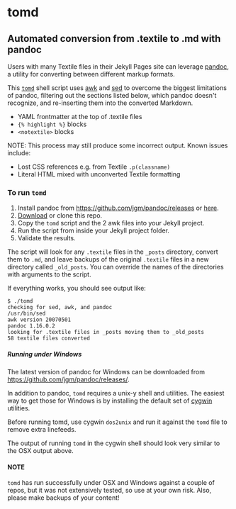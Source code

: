 # tomd
## Automated conversion from .textile to .md with pandoc

Users with many Textile files in their Jekyll Pages site can leverage  [pandoc](http://pandoc.org), a utility for converting between different markup formats.

This [`tomd`](https://github.com/jldec/tomd) shell script uses [awk](http://www.grymoire.com/Unix/Awk.html) and [sed](http://www.grymoire.com/Unix/Sed.html) to overcome the biggest limitations of pandoc, filtering out the sections listed below, which pandoc doesn't recognize, and re-inserting them into the converted Markdown.

- YAML frontmatter at the top of .textile files
- `{% highlight %}` blocks
- `<notextile>` blocks

NOTE: This process may still produce some incorrect output. Known issues include:

- Lost CSS references e.g. from Textile `.p(classname)`
- Literal HTML mixed with unconverted Textile formatting

### To run `tomd`

1. Install pandoc from https://github.com/jgm/pandoc/releases or [here](http://pandoc.org/installing.html).
2. [Download](https://github.com/jldec/tomd/archive/v1.0.zip) or clone this repo.
3. Copy the `tomd` script and the 2 awk files into your Jekyll project.
4. Run the script from inside your Jekyll project folder.
5. Validate the results.

The script will look for any `.textile` files in the `_posts` directory, convert them to `.md`, and leave backups of the original `.textile` files in a new directory called `_old_posts`. You can override the names of the directories with arguments to the script.

If everything works, you should see output like:

```
$ ./tomd
checking for sed, awk, and pandoc
/usr/bin/sed
awk version 20070501
pandoc 1.16.0.2
looking for .textile files in _posts moving them to _old_posts
58 textile files converted
```

##### Running under Windows

The latest version of pandoc for Windows can be downloaded from https://github.com/jgm/pandoc/releases/.

In addition to pandoc, `tomd` requires a unix-y shell and utilities. The easiest way to get those for Windows is by installing the default set of [cygwin](https://cygwin.com/install.html) utilities.

Before running tomd, use cygwin `dos2unix` and run it against the `tomd` file to remove extra linefeeds.

The output of running `tomd` in the cygwin shell should look very similar to the OSX output above.

#### NOTE
`tomd` has run successfully under OSX and Windows against a couple of repos, but it was not extensively tested, so use at your own risk.
Also, please make backups of your content!
